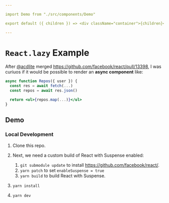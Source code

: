 ```yaml
---

import Demo from "./src/components/Demo"

export default ({ children }) => <div className="container">{children}</div>

---
```


# `React.lazy` Example

After [@acdlite](https://github.com/acdlite) merged https://github.com/facebook/react/pull/13398,
I was curiuos if it would be possible to render an **async component** like:

```jsx
async function Repos({ user }) {
  const res = await fetch(...)
  const repos = await res.json()

  return <ul>{repos.map(...)}</ul>
}
```

## Demo

> <Demo />

### Local Development

1. Clone this repo.
1. Next, we need a custom build of React with Suspense enabled:

    1. `git submodule update` to install https://github.com/facebook/react/.
    1. `yarn patch` to set `enableSuspense = true`
    1. `yarn build` to build React with Suspense.

1. `yarn install`
1. `yarn dev`
